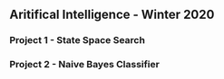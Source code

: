 ## Aritifical Intelligence - Winter 2020

### Project 1 - State Space Search

### Project 2 - Naive Bayes Classifier
